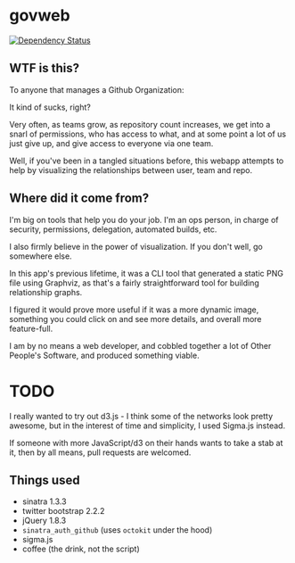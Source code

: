 # govweb

[![Dependency Status](https://gemnasium.com/miketheman/govweb.png)](https://gemnasium.com/miketheman/govweb)

## WTF is this?

To anyone that manages a Github Organization:

It kind of sucks, right?

Very often, as teams grow, as repository count increases, we get into a snarl of
permissions, who has access to what, and at some point a lot of us just give up,
and give access to everyone via one team.

Well, if you've been in a tangled situations before, this webapp attempts to
help by visualizing the relationships between user, team and repo.


## Where did it come from?

I'm big on tools that help you do your job. I'm an ops person, in charge of
security, permissions, delegation, automated builds, etc.

I also firmly believe in the power of visualization. If you don't well, go
somewhere else.

In this app's previous lifetime, it was a CLI tool that generated a static PNG
file using Graphviz, as that's a fairly straightforward tool for building
relationship graphs.

I figured it would prove more useful if it was a more dynamic image, something
you could click on and see more details, and overall more feature-full.

I am by no means a web developer, and cobbled together a lot of Other People's
Software, and produced something viable.


# TODO
I really wanted to try out d3.js - I think some of the networks look pretty
awesome, but in the interest of time and simplicity, I used Sigma.js instead.

If someone with more JavaScript/d3 on their hands wants to take a stab at it,
then by all means, pull requests are welcomed.

## Things used

* sinatra 1.3.3
* twitter bootstrap 2.2.2
* jQuery 1.8.3
* `sinatra_auth_github` (uses `octokit` under the hood)
* sigma.js
* coffee (the drink, not the script)
